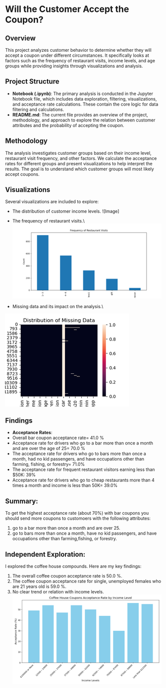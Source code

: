 
# Will the Customer Accept the Coupon?

## Overview
This project analyzes customer behavior to determine whether they will accept a coupon under different circumstances. It specifically looks at factors such as the frequency of restaurant visits, income levels, and age groups while providing insights through visualizations and analysis.

## Project Structure
- **Notebook (.ipynb)**: The primary analysis is conducted in the Jupyter Notebook file, which includes data exploration, filtering, visualizations, and acceptance rate calculations. These contain the core logic for data filtering and calculations.
- **README.md**: The current file provides an overview of the project, methodology, and approach to explore the relation between customer attributes and the probability of accepting the coupon.

## Methodology
The analysis investigates customer groups based on their income level, restaurant visit frequency, and other factors. We calculate the acceptance rates for different groups and present visualizations to help interpret the results. The goal is to understand which customer groups will most likely accept coupons.


## Visualizations
Several visualizations are included to explore:
- The distribution of customer income levels.
    ![Image]
- The frequency of restaurant visits.\\
  ![Image](https://github.com/Nothgisrandom/AIML/blob/main/restaurant_visits_distribution.png)
  
- Missing data and its impact on the analysis.\\
  
![Image](https://github.com/Nothgisrandom/AIML/blob/main/MissingData.png)

## Findings
- **Acceptance Rates**: 
- Overall bar coupon acceptance rate= 41.0 %
- Acceptance rate for drivers who go to a bar more than once a month and are over the age of 25= 70.0 %
- The acceptance rate for drivers who go to bars more than once a month, had no kid passengers, and have occupations other than farming, fishing, or forestry= 71.0%
- The acceptance rate for frequent restaurant visitors earning less than $50K: 39%
- Acceptance rate for drivers who go to cheap restaurants more than 4 times a month and income is less than 50K= 39.0%

## Summary:
To get the highest acceptance rate (about 70%) with bar coupons you should send more coupons to customoers with the following attributes:
1. go to a bar more than once a month and are over 25.
2. go to bars more than once a month, have no kid passengers, and have occupations other than farming,fishing, or forestry.

## Independent Exploration:
I explored the coffee house compounds. Here are my key findings:
1. The overall coffee coupon acceptance rate is 50.0 %.
2. The coffee coupon acceptance rate for single, unemployed females who are 21 years old is 59.0 %.
3. No clear trend or relation with income levels.
![Image](https://github.com/Nothgisrandom/AIML/blob/main/income_acceptance_rate_chart.png)

   
